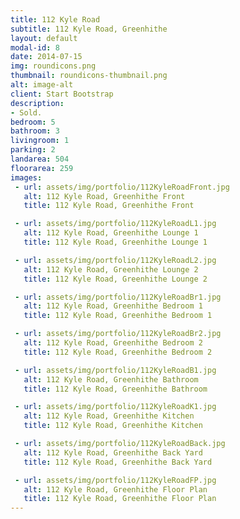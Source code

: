 ```yaml
---
title: 112 Kyle Road
subtitle: 112 Kyle Road, Greenhithe
layout: default
modal-id: 8
date: 2014-07-15
img: roundicons.png
thumbnail: roundicons-thumbnail.png
alt: image-alt
client: Start Bootstrap
description:
- Sold.
bedroom: 5
bathroom: 3
livingroom: 1
parking: 2
landarea: 504
floorarea: 259
images:
 - url: assets/img/portfolio/112KyleRoadFront.jpg
   alt: 112 Kyle Road, Greenhithe Front
   title: 112 Kyle Road, Greenhithe Front

 - url: assets/img/portfolio/112KyleRoadL1.jpg
   alt: 112 Kyle Road, Greenhithe Lounge 1
   title: 112 Kyle Road, Greenhithe Lounge 1

 - url: assets/img/portfolio/112KyleRoadL2.jpg
   alt: 112 Kyle Road, Greenhithe Lounge 2
   title: 112 Kyle Road, Greenhithe Lounge 2

 - url: assets/img/portfolio/112KyleRoadBr1.jpg
   alt: 112 Kyle Road, Greenhithe Bedroom 1
   title: 112 Kyle Road, Greenhithe Bedroom 1

 - url: assets/img/portfolio/112KyleRoadBr2.jpg
   alt: 112 Kyle Road, Greenhithe Bedroom 2
   title: 112 Kyle Road, Greenhithe Bedroom 2

 - url: assets/img/portfolio/112KyleRoadB1.jpg
   alt: 112 Kyle Road, Greenhithe Bathroom
   title: 112 Kyle Road, Greenhithe Bathroom

 - url: assets/img/portfolio/112KyleRoadK1.jpg
   alt: 112 Kyle Road, Greenhithe Kitchen
   title: 112 Kyle Road, Greenhithe Kitchen

 - url: assets/img/portfolio/112KyleRoadBack.jpg
   alt: 112 Kyle Road, Greenhithe Back Yard
   title: 112 Kyle Road, Greenhithe Back Yard

 - url: assets/img/portfolio/112KyleRoadFP.jpg
   alt: 112 Kyle Road, Greenhithe Floor Plan
   title: 112 Kyle Road, Greenhithe Floor Plan
---
```

